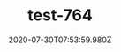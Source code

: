 ---
title: test-764
date: 2020-07-30T07:53:59.980Z
banner_subcontent: asdfsf
category: Support services
focus: Support for leaders, colleagues and staff
role: Line manager/supervisor
organisation_size: Medium (50-249 employees)
industry: Emergency services & security
content: Lorem ipsum dolor sit amet, consectetur adipiscing elit, sed do eiusmod tempor incididunt ut labore et dolore magna aliqua. Ut enim ad minim veniam, quis nostrud exercitation ullamco laboris nisi ut aliquip ex ea commodo consequat. Duis aute irure dolor in reprehenderit in voluptate velit esse cillum dolore eu fugiat nulla pariatur. Excepteur sint occaecat cupidatat non proident, sunt in culpa qui officia deserunt mollit anim id est laborum.
---